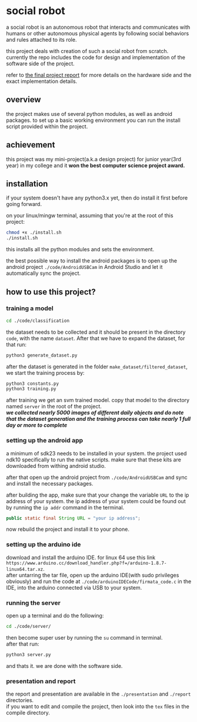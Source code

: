 # social robot
a social robot is an autonomous robot that interacts and communicates with humans or other autonomous physical agents by following social behaviors and rules attached to its role.

this project deals with creation of such a social robot from scratch. currently the repo includes the code for design and implementation of the software side of the project.  

refer to [the final project report]() for more details on the hardware side and the exact implementation details.

## overview
the project makes use of several python modules, as well as android packages. to set up a basic working environment you can run the install script provided within the project. 

## achievement
this project was my mini-project(a.k.a design project) for junior year(3rd year) in my college and it **won the best computer science project award.**

## installation

if your system doesn't have any python3.x yet, then do install it first before going forward.  

on  your linux/mingw terminal, assuming that you're at the root of this project:  
```bash
chmod +x ./install.sh
./install.sh
```
this installs all the python modules and sets the environment.  

the best possible way to install the android packages is to open up the android project ```./code/AndroidUSBCam``` in Android Studio and let it automatically sync the project.

## how to use this project?

### training a model
```bash
cd ./code/classification
```
the dataset needs to be collected and it should be present in the directory ```code```, with the name ```dataset```. After that we have to expand the dataset, for that run:  
```bash
python3 generate_dataset.py
```
after the dataset is generated in the folder ```make_dataset/filtered_dataset```, we start the training process by:  
```bash
python3 constants.py
python3 training.py
```
after training we get an svm trained model. copy that model to the directory named ```server``` in the root of the project.  
***we collected nearly 5000 images of different daily objects and do note that the dataset generation and the training process can take nearly 1 full day or more to complete***  

### setting up the android app
a minimum of sdk23 needs to be installed in your system. the project used ndk10 specifically to run the native scripts. make sure that these kits are downloaded from withing android studio.  

after that open up the android project from ```./code/AndroidUSBCam``` and sync and install the necessary packages.  

after building the app, make sure that your change the variable ```URL``` to the ip address of your system. the ip address of your system could be found out by running the ```ip addr``` command in the terminal.  
```java
public static final String URL = "your ip address";
```

now rebuild the project and install it to your phone.

### setting up the arduino ide
download and install the arduino IDE. for linux 64 use  this link ```https://www.arduino.cc/download_handler.php?f=/arduino-1.8.7-linux64.tar.xz```.  
after untarring the tar file, open up the arduino IDE(with sudo privileges obviously) and run the code at ```./code/arduinoIDECode/firmata_code.c``` in the IDE, into the arduino connected via USB to your system.

### running the server
open up a terminal and do the following:  
```bash
cd ./code/server/
```
then become super user by running the ```su``` command in terminal.  
after that run:  
```bash
python3 server.py
```
and thats it. we are done with the software side.

### presentation and report
the report and presentation are available in the ```./presentation``` and ```./report``` directories.  
if you want to edit and compile the project, then look into the ```tex``` files in the compile directory.
